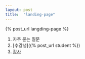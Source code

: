 ```yaml
---
layout: post
title:  "landing-page"
---
```

{% post_url langding-page %}

1. 자주 묻는 질문
2. [수강생]({% post_url student %})
3. [강사](강사.md)
